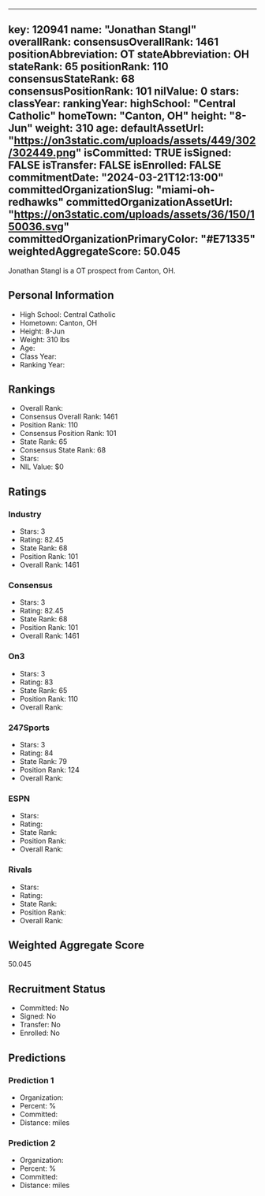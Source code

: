 ---
  key: 120941
  name: "Jonathan Stangl"
  overallRank: 
  consensusOverallRank: 1461
  positionAbbreviation: OT
  stateAbbreviation: OH
  stateRank: 65
  positionRank: 110
  consensusStateRank: 68
  consensusPositionRank: 101
  nilValue: 0
  stars: 
  classYear: 
  rankingYear: 
  highSchool: "Central Catholic"
  homeTown: "Canton, OH"
  height: "8-Jun"
  weight: 310
  age: 
  defaultAssetUrl: "https://on3static.com/uploads/assets/449/302/302449.png"
  isCommitted: TRUE
  isSigned: FALSE
  isTransfer: FALSE
  isEnrolled: FALSE
  commitmentDate: "2024-03-21T12:13:00"
  committedOrganizationSlug: "miami-oh-redhawks"
  committedOrganizationAssetUrl: "https://on3static.com/uploads/assets/36/150/150036.svg"
  committedOrganizationPrimaryColor: "#E71335"
  weightedAggregateScore: 50.045
  ---
  
  Jonathan Stangl is a OT prospect from Canton, OH.
  
  ## Personal Information
  - High School: Central Catholic
  - Hometown: Canton, OH
  - Height: 8-Jun
  - Weight: 310 lbs
  - Age: 
  - Class Year: 
  - Ranking Year: 
  
  ## Rankings
  - Overall Rank: 
  - Consensus Overall Rank: 1461
  - Position Rank: 110
  - Consensus Position Rank: 101
  - State Rank: 65
  - Consensus State Rank: 68
  - Stars: 
  - NIL Value: $0
  
  ## Ratings
  
  ### Industry
  - Stars: 3
  - Rating: 82.45
  - State Rank: 68
  - Position Rank: 101
  - Overall Rank: 1461
  
  ### Consensus
  - Stars: 3
  - Rating: 82.45
  - State Rank: 68
  - Position Rank: 101
  - Overall Rank: 1461
  
  ### On3
  - Stars: 3
  - Rating: 83
  - State Rank: 65
  - Position Rank: 110
  - Overall Rank: 
  
  ### 247Sports
  - Stars: 3
  - Rating: 84
  - State Rank: 79
  - Position Rank: 124
  - Overall Rank: 
  
  ### ESPN
  - Stars: 
  - Rating: 
  - State Rank: 
  - Position Rank: 
  - Overall Rank: 
  
  ### Rivals
  - Stars: 
  - Rating: 
  - State Rank: 
  - Position Rank: 
  - Overall Rank: 
  
  ## Weighted Aggregate Score
  50.045
  
  ## Recruitment Status
  - Committed: No
  - Signed: No
  - Transfer: No
  - Enrolled: No
  
  
  
  ## Predictions
  
  ### Prediction 1
  - Organization: 
  - Percent: %
  - Committed: 
  - Distance:  miles
  
  ### Prediction 2
  - Organization: 
  - Percent: %
  - Committed: 
  - Distance:  miles
  